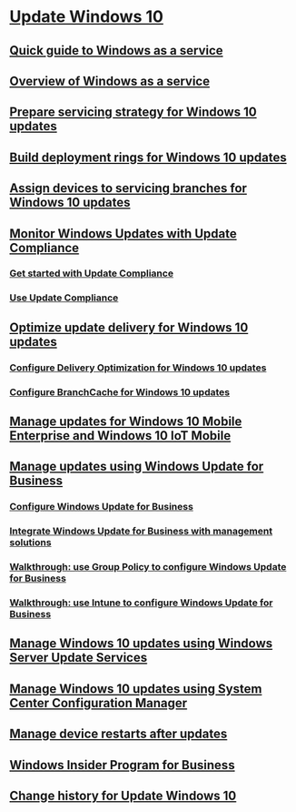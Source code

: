 # [Update Windows 10](index.md)
## [Quick guide to Windows as a service](waas-quick-start.md)
## [Overview of Windows as a service](waas-overview.md)
## [Prepare servicing strategy for Windows 10 updates](waas-servicing-strategy-windows-10-updates.md)
## [Build deployment rings for Windows 10 updates](waas-deployment-rings-windows-10-updates.md)
## [Assign devices to servicing branches for Windows 10 updates](waas-servicing-branches-windows-10-updates.md)
## [Monitor Windows Updates with Update Compliance](update-compliance-monitor.md)
### [Get started with Update Compliance](update-compliance-get-started.md)
### [Use Update Compliance](update-compliance-using.md)
## [Optimize update delivery for Windows 10 updates](waas-optimize-windows-10-updates.md)
### [Configure Delivery Optimization for Windows 10 updates](waas-delivery-optimization.md)
### [Configure BranchCache for Windows 10 updates](waas-branchcache.md)
## [Manage updates for Windows 10 Mobile Enterprise and Windows 10 IoT Mobile](waas-mobile-updates.md)
## [Manage updates using Windows Update for Business](waas-manage-updates-wufb.md)
### [Configure Windows Update for Business](waas-configure-wufb.md)
### [Integrate Windows Update for Business with management solutions](waas-integrate-wufb.md)
### [Walkthrough: use Group Policy to configure Windows Update for Business](waas-wufb-group-policy.md)
### [Walkthrough: use Intune to configure Windows Update for Business](waas-wufb-intune.md)
## [Manage Windows 10 updates using Windows Server Update Services](waas-manage-updates-wsus.md)
## [Manage Windows 10 updates using System Center Configuration Manager](waas-manage-updates-configuration-manager.md)
## [Manage device restarts after updates](waas-restart.md)
## [Windows Insider Program for Business](waas-windows-insider-for-business.md)
## [Change history for Update Windows 10](change-history-for-update-windows-10.md)

